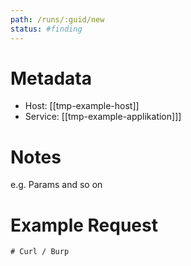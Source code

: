 ```yaml
---
path: /runs/:guid/new
status: #finding
---
```

# Metadata
- Host: [[tmp-example-host]]
- Service: [[tmp-example-applikation]]]
# Notes
e.g. Params and so on

# Example Request
```
# Curl / Burp
```